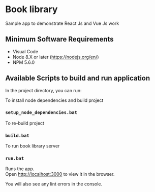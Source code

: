 # Book library
Sample app to demonstrate React Js and Vue Js work

## Minimum Software Requirements  

- Visual Code  
- Node 8.X or later (https://nodejs.org/en/)  
- NPM 5.6.0

## Available Scripts to build and run application

In the project directory, you can run:

To install node dependencies and build project
### `setup_node_dependencies.bat`

To re-build project
### `build.bat`

To run book library server
### `run.bat`

Runs the app.<br>
Open [http://localhost:3000](http://localhost:3000) to view it in the browser.

You will also see any lint errors in the console.